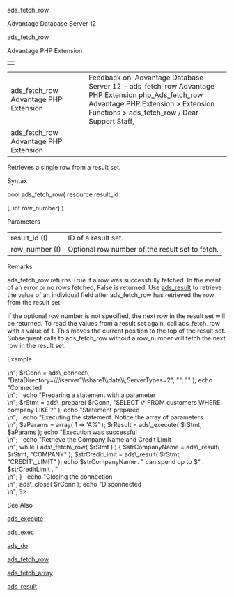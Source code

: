 ads\_fetch\_row




Advantage Database Server 12  

ads\_fetch\_row

Advantage PHP Extension

|  |
| --- |
|  |

|  |  |  |  |  |
| --- | --- | --- | --- | --- |
| ads\_fetch\_row  Advantage PHP Extension |  |  | Feedback on: Advantage Database Server 12 - ads\_fetch\_row Advantage PHP Extension php\_Ads\_fetch\_row Advantage PHP Extension > Extension Functions > ads\_fetch\_row / Dear Support Staff, |  |
| ads\_fetch\_row  Advantage PHP Extension |  |  |  |  |

Retrieves a single row from a result set.

Syntax

bool ads\_fetch\_row( resource result\_id

[, int row\_number] )

Parameters

|  |  |
| --- | --- |
| result\_id (I) | ID of a result set. |
| row\_number (I) | Optional row number of the result set to fetch. |

Remarks

ads\_fetch\_row returns True if a row was successfully fetched. In the event of an error or no rows fetched, False is returned. Use [ads\_result](php_ads_result.htm) to retrieve the value of an individual field after ads\_fetch\_row has retrieved the row from the result set.

If the optional row number is not specified, the next row in the result set will be returned. To read the values from a result set again, call ads\_fetch\_row with a value of 1. This moves the current position to the top of the result set. Subsequent calls to ads\_fetch\_row without a row\_number will fetch the next row in the result set.

Example

<?

echo "Connecting to Server<br>\n";

$rConn = ads\_connect( "DataDirectory=\\\\server1\\share1\\data\\;ServerTypes=2", "", "" );

echo "Connected<br>\n";

 

echo "Preparing a statement with a parameter<br>\n";

$rStmt = ads\_prepare( $rConn, "SELECT \* FROM customers WHERE company LIKE ?" );

echo "Statement prepared<br>\n";

 

echo "Executing the statement. Notice the array of parameters<br>\n";

$aParams = array( 1 => 'A%' );

$rResult = ads\_execute( $rStmt, $aParams );

echo "Execution was successful<br>\n";

 

echo "Retrieve the Company Name and Credit Limit<br>\n";

while ( ads\_fetch\_row( $rStmt ) )

{

$strCompanyName = ads\_result( $rStmt, "COMPANY" );

$strCreditLimit = ads\_result( $rStmt, "CREDIT\_LIMIT" );

echo $strCompanyName . " can spend up to $" . $strCreditLimit . "<br>\n";

}

 

echo "Closing the connection<br>\n";

ads\_close( $rConn );

echo "Disconnected<br>\n";

?>

See Also

[ads\_execute](php_ads_execute.htm)

[ads\_exec](php_ads_exec.htm)

[ads\_do](php_ads_do.htm)

[ads\_fetch\_row](php_ads_fetch_row.htm)

[ads\_fetch\_array](php_ads_fetch_array.htm)

[ads\_result](php_ads_result.htm)